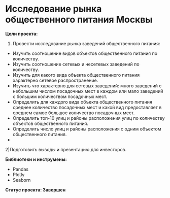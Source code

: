 # Исследование рынка общественного питания Москвы

**Цели проекта:**

1) Провести исследование рынка заведений общественного питания:
- Изучить соотношение видов объектов общественного питания по количеству.
- Изучить соотношение сетевых и несетевых заведений по количеству.
- Изучить для какого вида объекта общественного питания характерно сетевое распространение.
- Изучить что характерно для сетевых заведений: много заведений с небольшим числом посадочных мест в каждом или мало заведений с большим количеством посадочных мест.
- Определить для каждого вида объекта общественного питания среднее количество посадочных мест и какой вид предоставляет в среднем самое большое количество посадочных мест.
- Определить топ-10 улиц и районы расположения улиц по количеству объектов общественного питания.
- Определить число улиц и районы расположения с одним объектом общественного питания.
- 
2)Подготовить выводы и презентацию для инвесторов.

**Библиотеки и инструмены:**
- Pandas
- Plotly
- Seaborn

**Статус проекта: Завершен**

